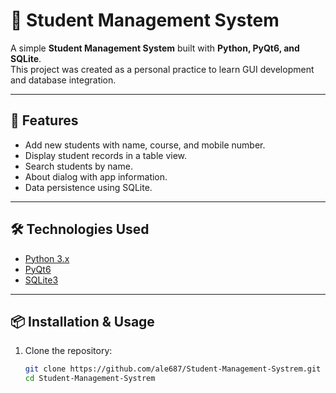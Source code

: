 # 🏫 Student Management System

A simple **Student Management System** built with **Python, PyQt6, and SQLite**.  
This project was created as a personal practice to learn GUI development and database integration.

---

## 🚀 Features
- Add new students with name, course, and mobile number.  
- Display student records in a table view.  
- Search students by name.  
- About dialog with app information.  
- Data persistence using SQLite.  

---

## 🛠️ Technologies Used
- [Python 3.x](https://www.python.org/)  
- [PyQt6](https://pypi.org/project/PyQt6/)  
- [SQLite3](https://www.sqlite.org/index.html)  

---

## 📦 Installation & Usage
1. Clone the repository:
   ```bash
   git clone https://github.com/ale687/Student-Management-Systrem.git
   cd Student-Management-Systrem

